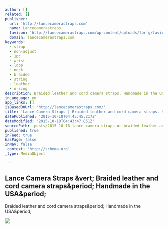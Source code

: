 ```yaml
---
author: []
related: []
publisher:
  url: 'http://lancecamerastraps.com'
  name: Lancecamerastraps
  favicon: 'http://lancecamerastraps.com/wp-content/uploads/fbrfg/favicon.ico'
  domain: lancecamerastraps.com
keywords:
  - strap
  - non-adjust
  - 1pc
  - wrist
  - loop
  - neck
  - braided
  - string
  - leather
  - o-ring
description: Braided leather and cord camera straps. Handmade in the USA.
inLanguage: en
app_links: []
isBasedOnUrl: 'http://lancecamerastraps.com/'
title: 'Lance Camera Straps | Braided leather and cord camera straps. Handmade in the USA.'
datePublished: '2015-10-18T04:45:45.217Z'
dateModified: '2015-10-18T04:43:47.851Z'
sourcePath: _posts/2015-10-18-lance-camera-straps-or-braided-leather-and-cord-camera-straps.md
published: true
inFeed: true
hasPage: false
inNav: false
_context: 'http://schema.org'
_type: MediaObject

---
```

<article style=""><h1>Lance Camera Straps &amp;vert; Braided leather and cord camera straps&amp;period; Handmade in the USA&amp;period;</h1><p>Braided leather and cord camera straps&amp;period; Handmade in the USA&amp;period;</p><img src="http://lancecamerastraps.com/wp-content/uploads/2015/01/Braided-Leather-Non-adjust-14.jpg" /></article>